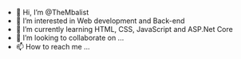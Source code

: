 - 👋 Hi, I’m @TheMbalist
- 👀 I’m interested in Web development and Back-end
- 🌱 I’m currently learning HTML, CSS, JavaScript and ASP.Net Core
- 💞️ I’m looking to collaborate on ...
- 📫 How to reach me ...

<!---
TheMbalist/TheMbalist is a ✨ special ✨ repository because its `README.md` (this file) appears on your GitHub profile.
You can click the Preview link to take a look at your changes.
--->
